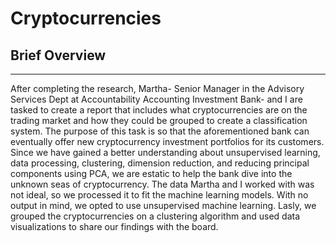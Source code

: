 # Cryptocurrencies

## Brief Overview 
__________________________________________________________________

After completing the research, Martha- Senior Manager in the Advisory Services Dept at Accountability Accounting Investment Bank- and I are tasked to create a report that includes what cryptocurrencies are on the trading market and how they could be grouped to create a classification system. The purpose of this task is so that the aforementioned bank can eventually offer new cryptocurrency investment portfolios for its customers. Since we have gained a better understanding about unsupervised learning, data processing, clustering, dimension reduction, and reducing principal components using PCA, we are estatic to help the bank dive into the unknown seas of cryptocurrency. The data Martha and I worked with was not ideal, so we processed it to fit the machine learning models. With no output in mind, we opted to use unsupervised machine learning. Lasly, we grouped the cryptocurrencies on a clustering algorithm and used data visualizations to share our findings with the board.
